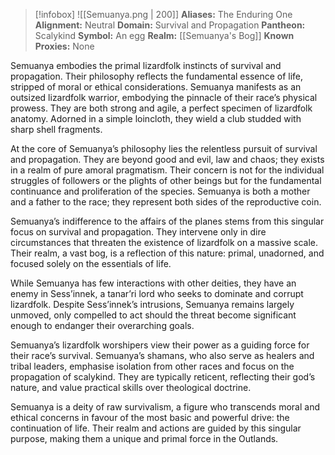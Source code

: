 > [!infobox]
> ![[Semuanya.png | 200]]
>  **Aliases:** The Enduring One
> **Alignment:** Neutral
> **Domain:** Survival and Propagation
> **Pantheon:** Scalykind
> **Symbol:** An egg
> **Realm:** [[Semuanya's Bog]]
> **Known Proxies:** None 

Semuanya embodies the primal lizardfolk instincts of survival and propagation. Their philosophy reflects the fundamental essence of life, stripped of moral or ethical considerations. Semuanya manifests as an outsized lizardfolk warrior, embodying the pinnacle of their race’s physical prowess. They are both strong and agile, a perfect specimen of lizardfolk anatomy. Adorned in a simple loincloth, they wield a club studded with sharp shell fragments.

At the core of Semuanya’s philosophy lies the relentless pursuit of survival and propagation. They are beyond good and evil, law and chaos; they exists in a realm of pure amoral pragmatism. Their concern is not for the individual struggles of followers or the plights of other beings but for the fundamental continuance and proliferation of the species. Semuanya is both a mother and a father to the race; they represent both sides of the reproductive coin.

Semuanya’s indifference to the affairs of the planes stems from this singular focus on survival and propagation. They intervene only in dire circumstances that threaten the existence of lizardfolk on a massive scale. Their realm, a vast bog, is a reflection of this nature: primal, unadorned, and focused solely on the essentials of life.

While Semuanya has few interactions with other deities, they have an enemy in Sess’innek, a tanar’ri lord who seeks to dominate and corrupt lizardfolk. Despite Sess’innek’s intrusions, Semuanya remains largely unmoved, only compelled to act should the threat become significant enough to endanger their overarching goals.

Semuanya’s lizardfolk worshipers view their power as a guiding force for their race’s survival. Semuanya’s shamans, who also serve as healers and tribal leaders, emphasise isolation from other races and focus on the propagation of scalykind. They are typically reticent, reflecting their god’s nature, and value practical skills over theological doctrine.

Semuanya is a deity of raw survivalism, a figure who transcends moral and ethical concerns in favour of the most basic and powerful drive: the continuation of life. Their realm and actions are guided by this singular purpose, making them a unique and primal force in the Outlands.
